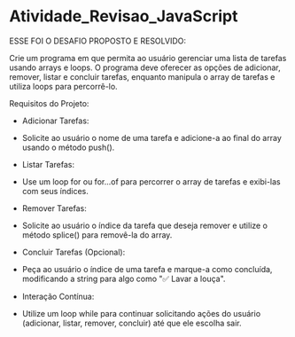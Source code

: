 # Atividade_Revisao_JavaScript

ESSE FOI O DESAFIO PROPOSTO E RESOLVIDO:

Crie um programa em que permita ao usuário gerenciar uma lista de tarefas usando arrays e loops. O programa deve oferecer as opções de adicionar, remover, listar e concluir tarefas, enquanto manipula o array de tarefas e utiliza loops para percorrê-lo.

Requisitos do Projeto:
* Adicionar Tarefas:
 - Solicite ao usuário o nome de uma tarefa e adicione-a ao final do array usando o método push().

* Listar Tarefas:
 - Use um loop for ou for...of para percorrer o array de tarefas e exibi-las com seus índices.

* Remover Tarefas:
 - Solicite ao usuário o índice da tarefa que deseja remover e utilize o método splice() para removê-la do array.

* Concluir Tarefas (Opcional):
- Peça ao usuário o índice de uma tarefa e marque-a como concluída, modificando a string para algo como "✅ Lavar a louça".

* Interação Contínua:
 - Utilize um loop while para continuar solicitando ações do usuário (adicionar, listar, remover, concluir) até que ele escolha sair.
